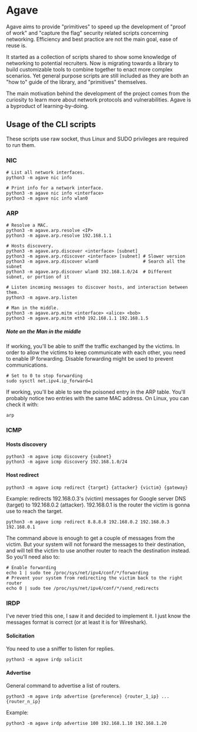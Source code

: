# Agave

Agave aims to provide "primitives" to speed up the development of "proof of work" and "capture the flag" security related scripts concerning networking. Efficiency and best practice are not the main goal, ease of reuse is.

It started as a collection of scripts shared to show some knowledge of networking to potential recruiters. Now is migrating towards a library to build customizable tools to combine together to enact more complex scenarios. Yet general purpose scripts are still included as they are both an "how to" guide of the library, and "primitives" themselves.

The main motivation behind the development of the project comes from the curiosity to learn more about network protocols and vulnerabilities. Agave is a byproduct of learning-by-doing.

## Usage of the CLI scripts
These scripts use raw socket, thus Linux and SUDO privileges are required to run them.

### NIC
```
# List all network interfaces.
python3 -m agave nic info

# Print info for a network interface.
python3 -m agave nic info <interface>
python3 -m agave nic info wlan0
```

### ARP
```
# Resolve a MAC.
python3 -m agave.arp.resolve <IP>
python3 -m agave.arp.resolve 192.168.1.1

# Hosts discovery.
python3 -m agave.arp.discover <interface> [subnet]
python3 -m agave.arp.rdiscover <interface> [subnet]	# Slower version
python3 -m agave.arp.discover wlan0					# Search all the subnet
python3 -m agave.arp.discover wlan0 192.168.1.0/24	# Different subnet, or portion of it

# Listen incoming messages to discover hosts, and interaction between them.
python3 -m agave.arp.listen

# Man in the middle.
python3 -m agave.arp.mitm <interface> <alice> <bob>
python3 -m agave.arp.mitm eth0 192.168.1.1 192.168.1.5
```

##### Note on the Man in the middle
If working, you'll be able to sniff the traffic exchanged by the victims. In order to allow the victims to keep communicate with each other, you need to enable IP forwarding. Disable forwarding might be used to prevent communications.
```
# Set to 0 to stop forwarding
sudo sysctl net.ipv4.ip_forward=1
```
If working, you'll be able to see the poisoned entry in the ARP table. You'll probably notice two entries with the same MAC address. On Linux, you can check it with:
```
arp
```

### ICMP

#### Hosts discovery
```
python3 -m agave icmp discovery {subnet}
python3 -m agave icmp discovery 192.168.1.0/24
```

#### Host redirect
```
python3 -m agave icmp redirect {target} {attacker} {victim} {gateway}
```
Example: redirects 192.168.0.3's (victim) messages for Google server DNS (target) to 192.168.0.2 (attacker). 192.168.0.1 is the router the victim is gonna use to reach the target.
```
python3 -m agave icmp redirect 8.8.8.8 192.168.0.2 192.168.0.3 192.168.0.1
```
The command above is enough to get a couple of messages from the victim. But your system will not forward the messages to their destination, and will tell the victim to use another router to reach the destination instead. So you'll need also to:
```
# Enable forwarding
echo 1 | sudo tee /proc/sys/net/ipv4/conf/*/forwarding
# Prevent your system from redirecting the victim back to the right router
echo 0 | sudo tee /proc/sys/net/ipv4/conf/*/send_redirects
```

### IRDP
I've never tried this one, I saw it and decided to implement it. I just know the messages format is correct (or at least it is for Wireshark).

#### Solicitation
You need to use a sniffer to listen for replies.
```
python3 -m agave irdp solicit
```

#### Advertise
General command to advertise a list of routers.
```
python3 -m agave irdp advertise {preference} {router_1_ip} ... {router_n_ip}
```
Example:
```
python3 -m agave irdp advertise 100 192.168.1.10 192.168.1.20
```
